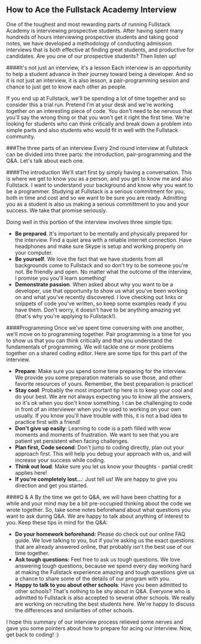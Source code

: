 ## How to Ace the Fullstack Academy Interview

One of the toughest and most rewarding parts of running Fullstack Academy is interviewing prospective students. After having spent many hundreds of hours interviewing prospective students and taking good notes, we have developed a methodology of conducting admission interviews that is both effective at finding great students, and productive for candidates. Are you one of our prospective students? Then listen up!

####It's not just an interview, it's a lesson
Each interview is an opportunity to help a student advance in their journey toward being a developer.  And so it is not just an interview, it is also lesson, a pair-programming session and chance to just get to know each other as people.

If you end up at Fullstack, we'll be spending a lot of time together and so consider this a trial run. Pretend I'm at your desk and we're working together on an interesting piece of code. You don't need to be nervous that you'll say the wrong thing or that you won't get it right the first time. We're looking for students who can think critically and break down a problem into simple parts and also students who would fit in well with the Fullstack community. 


###The three parts of an interview
Every 2nd round interview at Fullstack can be divided into three parts: the introduction, pair-programming and the Q&A. Let's talk about each one. 


####The introduction
We'll start first by simply having a conversation. This is where we get to know you as a person, and you get to know me and also Fullstack. I want to understand your background and know why you want to be a programmer. Studying at Fullstack is a serious commitment for you, both in time and cost and so we want to be sure you are ready. Admitting you as a student is also us making a serious committment to you and your success. We take that promise seriously.

Doing well in this portion of the interview involves three simple tips:

* **Be prepared**. It's important to be mentally and physically prepared for the interview. Find a quiet area with a reliable internet connection. Have headphones and make sure Skype is setup and working properly on your computer. 
* **Be yourself**. We love the fact that we have students from all backgrounds come to Fullstack and so don't try to be someone you're not. Be friendly and open. No matter what the outcome of the interview, I promise you you'll learn something!
* **Demonstrate passion**. When asked about why you want to be a developer, use that opportunity to show us what you've been working on and what you've recently discovered. I love checking out links or snippets of code you've written, so keep some examples ready if you have them. Don't worry, it doesn't have to be anything amazing yet (that's why you're applying to Fullstack!).


####Programming
Once we've spent time conversing with one another, we'll move on to programming together. Pair programming is a time for you to show us that you can think critically and that you understand the fundamentals of programming. We will tackle one or more problems together on a shared coding editor. Here are some tips for this part of the interview. 

* **Prepare**: Make sure you spend some time preparing for the interview. We provide you some preparation materials so use those, and other favorite resources of yours. Remember, the best preparation is practice!
* **Stay cool**: Probably the most important tip here is to keep your cool and do your best. We are not always expecting you to know all the answers, so it's ok when you don't know something. I can be challenging to code in front of an interviewer when you're used to working on your own usually. If you know you'll have trouble with this, it is not a bad idea to practice first with a friend!
* **Don't give up easily**: Learning to code is a path filled with wow moments and moments of frustration. We want to see that you are patient yet persistent when facing challenges.
* **Plan first, Code second**: Don't jump to coding directly, plan out your approach first. This will help you debug your approach with us, and will increase your success while coding.
* **Think out loud**: Make sure you let us know your thoughts - partial credit applies here!
* **If you're completely lost...**: Just tell us! We are happy to give you direction and get you started.

####Q & A
By the time we get to Q&A, we will have been chatting for a while and your mind may be a bit pre-occupied thinking about the code we wrote together. So, take some notes beforehand about what questions you want to ask during Q&A. We are happy to talk about anything of interest to you. Keep these tips in mind for the Q&A:

* **Do your homework beforehand:** Please do check out our online FAQ guide. We love talking to you, but if you're asking us the exact questions that are already answered online, that probably isn't the best use of our time together.
* **Ask tough questions:** Feel free to ask us tough questions. We love answering tough questions, because we spend every day working hard at making the Fullstack experience amazing and tough questions give us a chance to share some of the details of our program with you.
* **Happy to talk to you about other schools**: Have you been admitted to other schools? That's nothing to be shy about in Q&A. Everyone who is admitted to Fullstack is also accepted to several other schools. We really are working on recruiting the best students here. We're happy to discuss the differences and similarities of other schools.

I hope this summary of our interview process relieved some nerves and gave you some pointers about how to prepare for acing our interview. Now, get back to coding! :)

